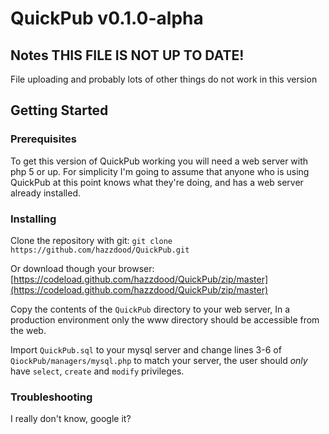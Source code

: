 # QuickPub v0.1.0-alpha

## Notes THIS FILE IS NOT UP TO DATE!

File uploading and probably lots of other things do not work in this version

## Getting Started

### Prerequisites
To get this version of QuickPub working you will need a web server with php 5 or up. For simplicity I'm going to assume that anyone who is using QuickPub at this point knows what they're doing, and has a web server already installed.

### Installing

Clone the repository with git:
`git clone https://github.com/hazzdood/QuickPub.git`

Or download though your browser:
[https://codeload.github.com/hazzdood/QuickPub/zip/master](https://codeload.github.com/hazzdood/QuickPub/zip/master)

Copy the contents of the `QuickPub` directory to your web server, In a production environment only the www directory should be accessible from the web.

Import `QuickPub.sql` to your mysql server and change lines 3-6 of `QiockPub/managers/mysql.php` to match your server, the user should *only* have `select`, `create` and `modify` privileges.

### Troubleshooting

I really don't know, google it?
